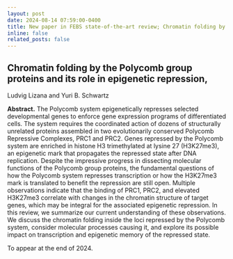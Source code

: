 ```yaml
---
layout: post
date: 2024-08-14 07:59:00-0400
title: New paper in FEBS state-of-the-art review; Chromatin folding by the Polycomb group proteins and its role in epigenetic repression
inline: false
related_posts: false
---
```





## Chromatin folding by the Polycomb group proteins and its role in epigenetic repression, 
Ludvig Lizana and Yuri B. Schwartz

**Abstract.** The Polycomb system epigenetically represses selected developmental genes to enforce gene expression programs of differentiated cells. The system requires the coordinated action of dozens of structurally unrelated proteins assembled in two evolutionarily conserved Polycomb Repressive Complexes, PRC1 and PRC2. Genes repressed by the Polycomb system are enriched in histone H3 trimethylated at lysine 27 (H3K27me3), an epigenetic mark that propagates the repressed state after DNA replication. Despite the impressive progress in dissecting molecular functions of the Polycomb group proteins, the fundamental questions of how the Polycomb system represses transcription or how the H3K27me3 mark is translated to benefit the repression are still open. Multiple observations indicate that the binding of PRC1, PRC2, and elevated H3K27me3 correlate with changes in the chromatin structure of target genes, which may be integral for the associated epigenetic repression. In this review, we summarize our current understanding of these observations. We discuss the chromatin folding inside the loci repressed by the Polycomb system, consider molecular processes causing it, and explore its possible impact on transcription and epigenetic memory of the repressed state.

To appear at the end of 2024.
